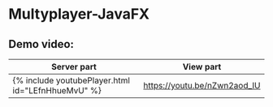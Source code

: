 # Multyplayer-JavaFX

## Demo video:

| Server part   | View part     |
| ------------- | ------------- |
|{% include youtubePlayer.html id="LEfnHhueMvU" %}|https://youtu.be/nZwn2aod_IU|
